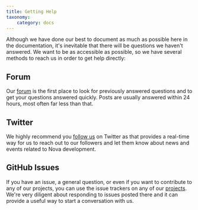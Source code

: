 ```yaml
---
title: Getting Help
taxonomy:
    category: docs
---
```


Although we have done our best to document as much as possible here in the documentation, it's inevitable that there will be questions we haven't answered. We want to be as accessible as possible, so we have several methods to reach us in order to get help directly:

## Forum

Our [forum](http://forums.anodyne-productions.com) is the first place to look for previously answered questions and to get your questions answered quickly. Posts are usually answered within 24 hours, most often far less than that.

## Twitter

We highly recommend you [follow us](http://twitter.com/anodyneprod) on Twitter as that provides a real-time way for us to reach out to our followers and let them know about news and events related to Nova development.

## GitHub Issues

If you have an issue, a general question, or even if you want to contribute to any of our projects, you can use the issue trackers on any of our [projects](http://github.com/anodyne). We're very diligent about responding to issues posted there and it can provide a useful way to start a conversation with us.
